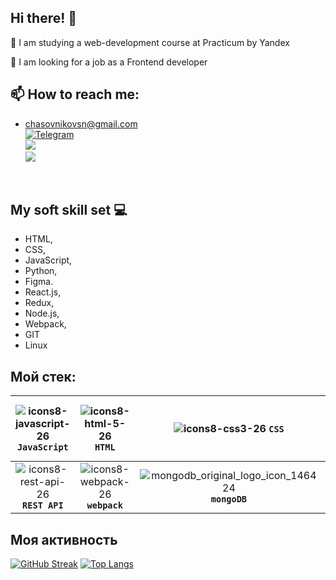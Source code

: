 ## Hi there! 👋

🔭 I am studying a web-development course at Practicum by Yandex <br />

👯 I am looking for a job as a Frontend developer <br />

## 📫 How to reach me:

* chasovnikovsn@gmail.com <br />
[![Telegram](https://img.shields.io/badge/-Telegram-blue?style=for-the-badge&logo=telegram)](https://t.me/sergeyfromrussia)<br />
![](https://img.shields.io/badge/E--mail-chasovnikovsn@gmail.com-orange?style=for-the-badge&logo=appveyo)<br />
![](https://www.codewars.com/users/Sergei_fe/badges/micro)<br />
<br />

## My soft skill set 💻
*  HTML,
*  CSS,
*  JavaScript,
*  Python,
*  Figma.
*  React.js,
*  Redux,
*  Node.js,
*  Webpack,
*  GIT
*  Linux

## Мой стек:
|![icons8-javascript-26](https://user-images.githubusercontent.com/70646350/119318720-4f788180-bc82-11eb-87ff-8201ce9d61c8.png) `JavaScript` | ![icons8-html-5-26](https://user-images.githubusercontent.com/70646350/119315541-9cf2ef80-bc7e-11eb-8f46-ef3766162ab6.png) `HTML` | ![icons8-css3-26](https://user-images.githubusercontent.com/70646350/119316006-1be82800-bc7f-11eb-8166-910c027cd18f.png) `CSS` | ![icons8-react-26](https://user-images.githubusercontent.com/70646350/119316439-a0d34180-bc7f-11eb-9a36-e79d2b093d69.png) `React` | ![icons8-redux-26 (1)](https://user-images.githubusercontent.com/70646350/119320405-38d32a00-bc84-11eb-9167-cf416e0a7dd8.png) `Redux` |
|:------:|:------:|:------:|:------:|:------:|
|![icons8-rest-api-26](https://user-images.githubusercontent.com/70646350/119323556-7e452680-bc87-11eb-9cd2-fc2293869858.png) **`REST API`**| ![icons8-webpack-26](https://user-images.githubusercontent.com/70646350/119315153-38d02b80-bc7e-11eb-8198-9f3eb058edef.png) **`webpack`** |![mongodb_original_logo_icon_146424](https://user-images.githubusercontent.com/70646350/119320033-ceba8500-bc83-11eb-9455-537f415c9fe1.png) **`mongoDB`**|![pngwing com](https://user-images.githubusercontent.com/70646350/119322690-8bade100-bc86-11eb-9660-cbfee5afd4a5.png)**`express.js`**| ![icons8-git-26](https://user-images.githubusercontent.com/70646350/119321913-cc592a80-bc85-11eb-9540-8605bd48f3f7.png) **`git`**|

## Моя активность
[![GitHub Streak](https://streak-stats.demolab.com?user=chsergey80&hide_border=true)](https://git.io/streak-stats)
[![Top Langs](https://github-readme-stats-git-masterrstaa-rickstaa.vercel.app/api/top-langs/?username=chsergey80&layout=compact)](https://github.com/anuraghazra/github-readme-stats)
